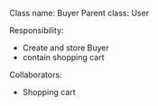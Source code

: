 Class name: Buyer
Parent class: User

Responsibility:
* Create and store Buyer
* contain shopping cart 

Collaborators:
* Shopping cart